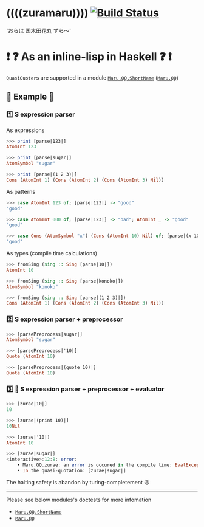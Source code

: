 # ((((zuramaru)))) [![Build Status](https://travis-ci.org/aiya000/hs-zuramaru.svg?branch=master)](https://travis-ci.org/aiya000/hs-zuramaru)
'おらは 国木田花丸 ずら〜'


# :exclamation: :question: As an inline-lisp in Haskell :question: :exclamation:
`QuasiQuoter`s are supported in a module
[`Maru.QQ.ShortName`](https://github.com/aiya000/hs-zuramaru/blob/master/src/Maru/QQ/ShortName.hs)
([`Maru.QQ`](https://github.com/aiya000/hs-zuramaru/blob/master/src/Maru/QQ.hs))

## :muscle: Example :muscle:
### :one: S expression **parser**
As expressions
```haskell
>>> print [parse|123|]
AtomInt 123

>>> print [parse|sugar|]
AtomSymbol "sugar"

>>> print [parse|(1 2 3)|]
Cons (AtomInt 1) (Cons (AtomInt 2) (Cons (AtomInt 3) Nil))
```

As patterns
```haskell
>>> case AtomInt 123 of; [parse|123|] -> "good"
"good"

>>> case AtomInt 000 of; [parse|123|] -> "bad"; AtomInt _ -> "good"
"good"

>>> case Cons (AtomSymbol "x") (Cons (AtomInt 10) Nil) of; [parse|(x 10)|] -> "good"
"good"
```

As types (compile time calculations)
```haskell
>>> fromSing (sing :: Sing [parse|10|])
AtomInt 10

>>> fromSing (sing :: Sing [parse|konoko|])
AtomSymbol "konoko"

>>> fromSing (sing :: Sing [parse|(1 2 3)|])
Cons (AtomInt 1) (Cons (AtomInt 2) (Cons (AtomInt 3) Nil))
```

### :two: S expression parser + **preprocessor**
```haskell
>>> [parsePreprocess|sugar|]
AtomSymbol "sugar"

>>> [parsePreprocess|'10|]
Quote (AtomInt 10)

>>> [parsePreprocess|(quote 10)|]
Quote (AtomInt 10)
```

### :three: :tada: S expression parser + preprocessor + **evaluator**
```haskell
>>> [zurae|10|]
10

>>> [zurae|(print 10)|]
10Nil

>>> [zurae|'10|]
AtomInt 10

>>> [zurae|sugar|]
<interactive>:12:8: error:
    • Maru.QQ.zurae: an error is occured in the compile time: EvalException: "A symbol 'sugar' is not found"
    • In the quasi-quotation: [zurae|sugar|]
```

The halting safety is abandon by turing-completement :laughing:

- - -

Please see below modules's doctests for more infomation

- [`Maru.QQ.ShortName`](https://github.com/aiya000/hs-zuramaru/blob/master/src/Maru/QQ/ShortName.hs)
- [`Maru.QQ`](https://github.com/aiya000/hs-zuramaru/blob/master/src/Maru/QQ.hs)
